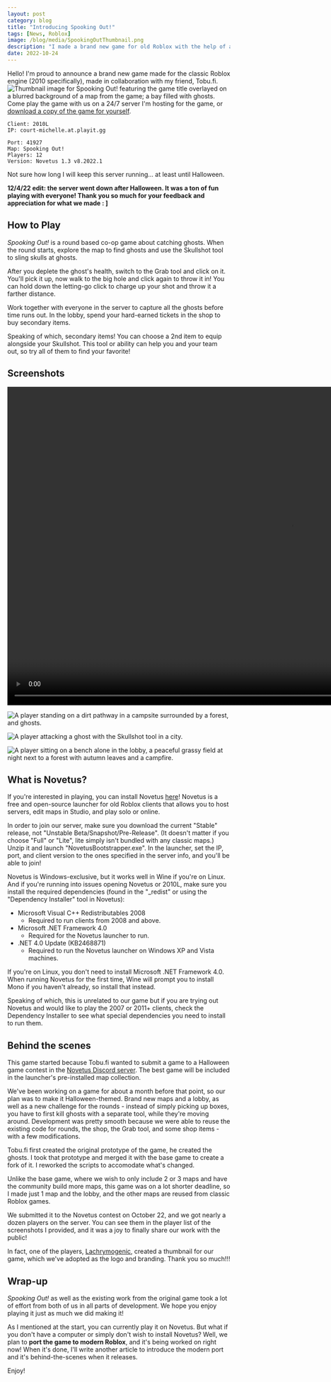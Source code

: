```yaml
---
layout: post
category: blog
title: "Introducing Spooking Out!"
tags: [News, Roblox]
image: /blog/media/SpookingOutThumbnail.png
description: "I made a brand new game for old Roblox with the help of a friend!"
date: 2022-10-24
---
```


Hello! I'm proud to announce a brand new game made for the classic Roblox engine (2010 specifically), made in collaboration with my friend, Tobu.fi.
![Thumbnail image for Spooking Out! featuring the game title overlayed on a blurred background of a map from the game; a bay filled with ghosts.](/blog/media/SpookingOutThumbnail.png)
Come play the game with us on a 24/7 server I'm hosting for the game, or [download a copy of the game for yourself](https://cdn.discordapp.com/attachments/1033943226727542887/1033943288463511692/Spooking_Out.rbxl).

```text
Client: 2010L
IP: court-michelle.at.playit.gg

Port: 41927
Map: Spooking Out!
Players: 12
Version: Novetus 1.3 v8.2022.1
```

Not sure how long I will keep this server running... at least until Halloween.

**12/4/22 edit: the server went down after Halloween. It was a ton of fun playing with everyone! Thank you so much for your feedback and appreciation for what we made : ]**

## How to Play

*Spooking Out!* is a round based co-op game about catching ghosts. When the round starts, explore the map to find ghosts and use the Skullshot tool to sling skulls at ghosts.

After you deplete the ghost's health, switch to the Grab tool and click on it. You'll pick it up, now walk to the big hole and click again to throw it in! You can hold down the letting-go click to charge up your shot and throw it a farther distance.

Work together with everyone in the server to capture all the ghosts before time runs out. In the lobby, spend your hard-earned tickets in the shop to buy secondary items.

Speaking of which, secondary items! You can choose a 2nd item to equip alongside your Skullshot. This tool or ability can help you and your team out, so try all of them to find your favorite!

## Screenshots

<video width="1280" height="720" controls>
  <source src="/blog/media/SpookingOutGameplay.mp4" type="video/mp4">
</video>

![A player standing on a dirt pathway in a campsite surrounded by a forest, and ghosts.](/blog/media/SpookingOutScreenshot-1.png)

![A player attacking a ghost with the Skullshot tool in a city.](/blog/media/SpookingOutScreenshot-2.png)

![A player sitting on a bench alone in the lobby, a peaceful grassy field at night next to a forest with autumn leaves and a campfire.](/blog/media/SpookingOutScreenshot-3.png)

## What is Novetus?

If you're interested in playing, you can install Novetus [here](https://bitl.itch.io/novetus)! Novetus is a free and open-source launcher for old Roblox clients that allows you to host servers, edit maps in Studio, and play solo or online.

In order to join our server, make sure you download the current "Stable" release, not "Unstable Beta/Snapshot/Pre-Release". (It doesn't matter if you choose "Full" or "Lite", lite simply isn't bundled with any classic maps.) Unzip it and launch "NovetusBootstrapper.exe". In the launcher, set the IP, port, and client version to the ones specified in the server info, and you'll be able to join!

Novetus is Windows-exclusive, but it works well in Wine if you're on Linux. And if you're running into issues opening Novetus or 2010L, make sure you install the required dependencies (found in the "\_redist" or using the "Dependency Installer" tool in Novetus):

- Microsoft Visual C++ Redistributables 2008
  - Required to run clients from 2008 and above.
- Microsoft .NET Framework 4.0
  - Required for the Novetus launcher to run.
- .NET 4.0 Update (KB2468871)
  - Required to run the Novetus launcher on Windows XP and Vista machines.

If you're on Linux, you don't need to install Microsoft .NET Framework 4.0. When running Novetus for the first time, Wine will prompt you to install Mono if you haven't already, so install that instead.

Speaking of which, this is unrelated to our game but if you are trying out Novetus and would like to play the 2007 or 2011+ clients, check the Dependency Installer to see what special dependencies you need to install to run them.

## Behind the scenes

This game started because Tobu.fi wanted to submit a game to a Halloween game contest in the [Novetus Discord server](https://discord.gg/Jfrdmx3ZwQ). The best game will be included in the launcher's pre-installed map collection.

We've been working on a game for about a month before that point, so our plan was to make it Halloween-themed. Brand new maps and a lobby, as well as a new challenge for the rounds - instead of simply picking up boxes, you have to first kill ghosts with a separate tool, while they're moving around. Development was pretty smooth because we were able to reuse the existing code for rounds, the shop, the Grab tool, and some shop items - with a few modifications.

Tobu.fi first created the original prototype of the game, he created the ghosts. I took that prototype and merged it with the base game to create a fork of it. I reworked the scripts to accomodate what's changed.

Unlike the base game, where we wish to only include 2 or 3 maps and have the community build more maps, this game was on a lot shorter deadline, so I made just 1 map and the lobby, and the other maps are reused from classic Roblox games.

We submitted it to the Novetus contest on October 22, and we got nearly a dozen players on the server. You can see them in the player list of the screenshots I provided, and it was a joy to finally share our work with the public!

In fact, one of the players, [Lachrymogenic](https://lachrymogenic.gitlab.io), created a thumbnail for our game, which we've adopted as the logo and branding. Thank you so much!!!

## Wrap-up

*Spooking Out!* as well as the existing work from the original game took a lot of effort from both of us in all parts of development. We hope you enjoy playing it just as much we did making it!

As I mentioned at the start, you can currently play it on Novetus. But what if you don't have a computer or simply don't wish to install Novetus? Well, we plan to **port the game to modern Roblox**, and it's being worked on right now! When it's done, I'll write another article to introduce the modern port and it's behind-the-scenes when it releases.

Enjoy!
